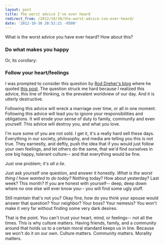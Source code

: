 ```yaml
---
layout: post
title: The worst advice I've ever heard
redirect_from: /2012/10/30/the-worst-advice-ive-ever-heard/
date: '2012-10-30 20:52:21 -0500'
---
```

<p>What is the worst advice you have ever heard? How about this?</p>
<h3 class="text-align-center">Do what makes you happy</h3>
<p>Or, its corollary:</p>
<h3 class="text-align-center">Follow your heart/feelings</h3>
<p>I was prompted to consider this question by <a href="#">Rod Dreher's blog</a> where he quoted <a href="#" target="_blank">this post</a>. The question struck me hard because I realized this advice, this line of thinking, is the prevalent worldview of our day. And it is utterly destructive.</p>
<p>Following this advice will wreck a marriage over time, or all in one moment. Following this advice will lead you to ignore your responsibilities and obligations. It will erode your sense of duty to family, community and even yourself. This advice will destroy you, and what you love.</p>
<p>I'm sure some of you are not sold. I get it, it's a really hard sell these days. Everything in our society, philosophy, and media are telling you this is not true. They earnestly, and deftly, push the idea that if you would just follow your own feelings, and let others do the same, that we'd find ourselves in one big happy, tolerant culture-- and that everything would be fine.</p>
<p>Just one problem; <em>it's all a lie</em>.</p>
<p>Just ask yourself one question, and answer it honestly. <em>What is the worst thing I have wanted to do today?</em> Nothing today? How about yesterday? Last week? This month? If you are honest with yourself-- deep, deep down where no one else will ever know you-- you will find some ugly stuff.</p>
<p>Still maintain that's not you? Okay fine, how do you think your spouse would answer that question? Your neighbor? Your boss? Your nemesis? You won't make it very far without finding some very dark desires.</p>
<p>That is the point. You can't trust your heart, mind, or feelings-- not all the times. This is why culture matters. Having friends, family, and a community around that holds us to a certain moral standard keeps us in line. Because we won't do it on our own. Culture matters. Community matters. Morality matters.</p>
